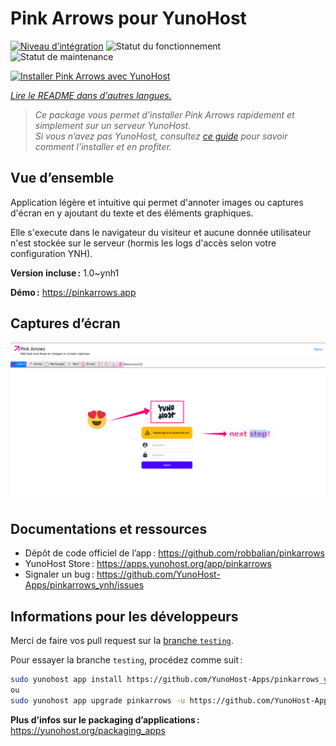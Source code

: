 <!--
Nota bene : ce README est automatiquement généré par <https://github.com/YunoHost/apps/tree/master/tools/readme_generator>
Il NE doit PAS être modifié à la main.
-->

# Pink Arrows pour YunoHost

[![Niveau d’intégration](https://dash.yunohost.org/integration/pinkarrows.svg)](https://ci-apps.yunohost.org/ci/apps/pinkarrows/) ![Statut du fonctionnement](https://ci-apps.yunohost.org/ci/badges/pinkarrows.status.svg) ![Statut de maintenance](https://ci-apps.yunohost.org/ci/badges/pinkarrows.maintain.svg)

[![Installer Pink Arrows avec YunoHost](https://install-app.yunohost.org/install-with-yunohost.svg)](https://install-app.yunohost.org/?app=pinkarrows)

*[Lire le README dans d'autres langues.](./ALL_README.md)*

> *Ce package vous permet d’installer Pink Arrows rapidement et simplement sur un serveur YunoHost.*  
> *Si vous n’avez pas YunoHost, consultez [ce guide](https://yunohost.org/install) pour savoir comment l’installer et en profiter.*

## Vue d’ensemble

Application légère et intuitive qui permet d'annoter images ou captures d'écran en y ajoutant du texte et des éléments graphiques.

Elle s'execute dans le navigateur du visiteur et aucune donnée utilisateur n'est stockée sur le serveur (hormis les logs d'accès selon votre configuration YNH).


**Version incluse :** 1.0~ynh1

**Démo :** <https://pinkarrows.app>

## Captures d’écran

![Capture d’écran de Pink Arrows](./doc/screenshots/pinkarrows_ynh.png)

## Documentations et ressources

- Dépôt de code officiel de l’app : <https://github.com/robbalian/pinkarrows>
- YunoHost Store : <https://apps.yunohost.org/app/pinkarrows>
- Signaler un bug : <https://github.com/YunoHost-Apps/pinkarrows_ynh/issues>

## Informations pour les développeurs

Merci de faire vos pull request sur la [branche `testing`](https://github.com/YunoHost-Apps/pinkarrows_ynh/tree/testing).

Pour essayer la branche `testing`, procédez comme suit :

```bash
sudo yunohost app install https://github.com/YunoHost-Apps/pinkarrows_ynh/tree/testing --debug
ou
sudo yunohost app upgrade pinkarrows -u https://github.com/YunoHost-Apps/pinkarrows_ynh/tree/testing --debug
```

**Plus d’infos sur le packaging d’applications :** <https://yunohost.org/packaging_apps>
